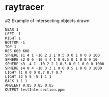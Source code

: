 # raytracer

#2 Example of intersecting objects drawn

```
NEAR 1
LEFT -1
RIGHT 1
BOTTOM -1
TOP 1
RES 600 600
SPHERE s1 4 1 -10 2 2 1 0.5 0 0 1 0 0 0 100
SPHERE s2 0 0 -10 4 4 1 0 0.5 0 1 0 0 0 10
SPHERE s3 -4 1 -10 2 2 1 0.5 0 0 1 0 0 0 1000
SPHERE s4 0 4 -10 3 3 1 0 0 0.5 1 0 0 0 1000
LIGHT l1 0 0 0 0.7 0.7 0.7
LIGHT l2 5 5 -5 1 1 1
BACK 1 1 1
AMBIENT 0.85 0.85 0.85
OUTPUT testIntersection.ppm
```
